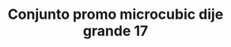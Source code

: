 ---
title: Conjunto promo microcubic dije grande 17
date: 
draft: false

# descripcion
description : Conjunto de cadena y dije con microcubic. Largo de cadena 40, 45 o 50 cm a elección

materials: Plata 925

color: 

dimensions: 

code: 06-26-0735

type: "Conjuntos"

categories: []

price: $4.590,00

price_eftvo: $3.905,00

# Images
# first image will be shown in the product page
images:
  # - image: "images/path_to_image"
  # La ubicacion de las imagenes es imagenes/Conjuntos/Conjuntos.Cadena y Dije/06-26-0735-conjunto-promo-microcubic-dije-grande-17
  - image: "./images/conjuntos/cadena_y_dije/06-26-0735-conjunto-promo-microcubic-dije-grande-17.jpg"
---